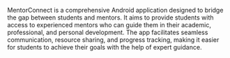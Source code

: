 MentorConnect is a comprehensive Android application designed to bridge the gap between students and mentors. It aims to provide students with access to experienced mentors who can guide them in their academic, professional, and personal development. The app facilitates seamless communication, resource sharing, and progress tracking, making it easier for students to achieve their goals with the help of expert guidance.

